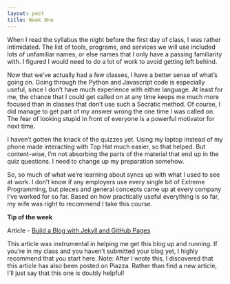 ```yaml
---
layout: post
title: Week One
---
```


When I read the syllabus the night before the first day of class, I was rather intimidated. The list of tools, programs, and services we will use included lots of unfamiliar names, or else names that I only have a passing familiarity with. I figured I would need to do a lot of work to avoid getting left behind. 

Now that we’ve actually had a few classes, I have a better sense of what’s going on. Going through the Python and Javascript code is especially useful, since I don’t have much experience with either language. At least for me, the chance that I could get called on at any time keeps me much more focused than in classes that don’t use such a Socratic method. Of course, I did manage to get part of my answer wrong the one time I was called on. The fear of looking stupid in front of everyone is a powerful motivator for next time.

I haven’t gotten the knack of the quizzes yet. Using my laptop instead of my phone made interacting with Top Hat much easier, so that helped. But content-wise, I’m not absorbing the parts of the material that end up in the quiz questions. I need to change up my preparation somehow.

So, so much of what we’re learning about syncs up with what I used to see at work. I don’t know if any employers use every single bit of Extreme Programming, but pieces and general concepts came up at every company I’ve worked for so far. Based on how practically useful everything is so far, my wife was right to recommend I take this course.

**Tip of the week**

Article - [Build a Blog with Jekyll and GitHub Pages](http://www.smashingmagazine.com/2014/08/01/build-blog-jekyll-github-pages/)

This article was instrumental in helping me get this blog up and running. If you’re in my class and you haven’t submitted your blog yet, I highly recommend that you start here. Note: After I wrote this, I discovered that this article has also been posted on Piazza. Rather than find a new article, I'll just say that this one is doubly helpful!

